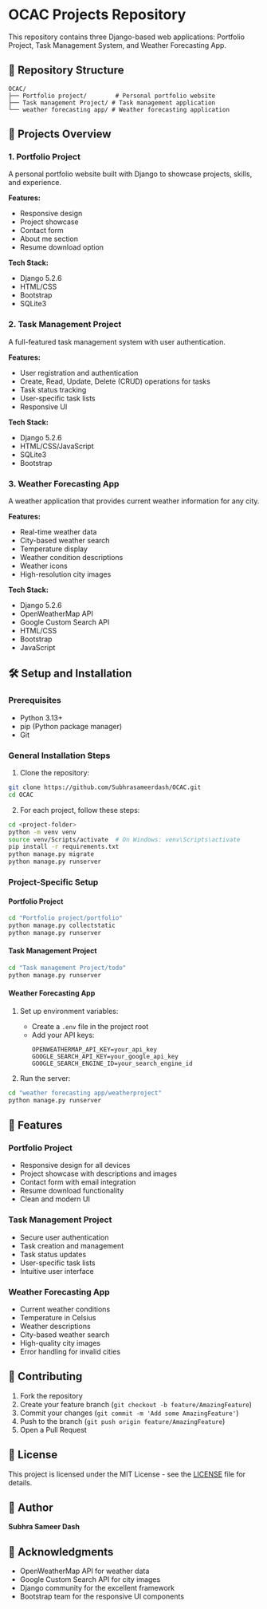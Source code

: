 # OCAC Projects Repository

This repository contains three Django-based web applications: Portfolio Project, Task Management System, and Weather Forecasting App.

## 📂 Repository Structure

```
OCAC/
├── Portfolio project/        # Personal portfolio website
├── Task management Project/ # Task management application
└── weather forecasting app/ # Weather forecasting application
```

## 🚀 Projects Overview

### 1. Portfolio Project

A personal portfolio website built with Django to showcase projects, skills, and experience.

**Features:**

- Responsive design
- Project showcase
- Contact form
- About me section
- Resume download option

**Tech Stack:**

- Django 5.2.6
- HTML/CSS
- Bootstrap
- SQLite3

### 2. Task Management Project

A full-featured task management system with user authentication.

**Features:**

- User registration and authentication
- Create, Read, Update, Delete (CRUD) operations for tasks
- Task status tracking
- User-specific task lists
- Responsive UI

**Tech Stack:**

- Django 5.2.6
- HTML/CSS/JavaScript
- SQLite3
- Bootstrap

### 3. Weather Forecasting App

A weather application that provides current weather information for any city.

**Features:**

- Real-time weather data
- City-based weather search
- Temperature display
- Weather condition descriptions
- Weather icons
- High-resolution city images

**Tech Stack:**

- Django 5.2.6
- OpenWeatherMap API
- Google Custom Search API
- HTML/CSS
- Bootstrap
- JavaScript

## 🛠️ Setup and Installation

### Prerequisites

- Python 3.13+
- pip (Python package manager)
- Git

### General Installation Steps

1. Clone the repository:

```bash
git clone https://github.com/Subhrasameerdash/OCAC.git
cd OCAC
```

2. For each project, follow these steps:

```bash
cd <project-folder>
python -m venv venv
source venv/Scripts/activate  # On Windows: venv\Scripts\activate
pip install -r requirements.txt
python manage.py migrate
python manage.py runserver
```

### Project-Specific Setup

#### Portfolio Project

```bash
cd "Portfolio project/portfolio"
python manage.py collectstatic
python manage.py runserver
```

#### Task Management Project

```bash
cd "Task management Project/todo"
python manage.py runserver
```

#### Weather Forecasting App

1. Set up environment variables:

   - Create a `.env` file in the project root
   - Add your API keys:
     ```
     OPENWEATHERMAP_API_KEY=your_api_key
     GOOGLE_SEARCH_API_KEY=your_google_api_key
     GOOGLE_SEARCH_ENGINE_ID=your_search_engine_id
     ```

2. Run the server:

```bash
cd "weather forecasting app/weatherproject"
python manage.py runserver
```

## 🌟 Features

### Portfolio Project

- Responsive design for all devices
- Project showcase with descriptions and images
- Contact form with email integration
- Resume download functionality
- Clean and modern UI

### Task Management Project

- Secure user authentication
- Task creation and management
- Task status updates
- User-specific task lists
- Intuitive user interface

### Weather Forecasting App

- Current weather conditions
- Temperature in Celsius
- Weather descriptions
- City-based weather search
- High-quality city images
- Error handling for invalid cities

## 🤝 Contributing

1. Fork the repository
2. Create your feature branch (`git checkout -b feature/AmazingFeature`)
3. Commit your changes (`git commit -m 'Add some AmazingFeature'`)
4. Push to the branch (`git push origin feature/AmazingFeature`)
5. Open a Pull Request

## 📝 License

This project is licensed under the MIT License - see the [LICENSE](LICENSE) file for details.

## 👤 Author

**Subhra Sameer Dash**

## 🙏 Acknowledgments

- OpenWeatherMap API for weather data
- Google Custom Search API for city images
- Django community for the excellent framework
- Bootstrap team for the responsive UI components
